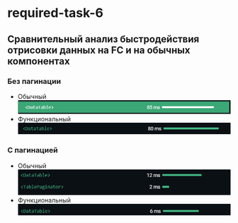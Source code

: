 # required-task-6

## Cравнительный анализ быстродействия отрисовки данных на FC и на обычных компонентах

### Без пагинации
* Обычный
    <img src="./src/assets/stats/not_func_comp.png" alt="">
* Функциональный
    <img src="./src/assets/stats/func.png" alt="">

### С пагинацией
* Обычный
    <img src="./src/assets/stats/not_func_comp_2.png" alt="">
* Функциональный
    <img src="./src/assets/stats/func_2.png" alt="">
